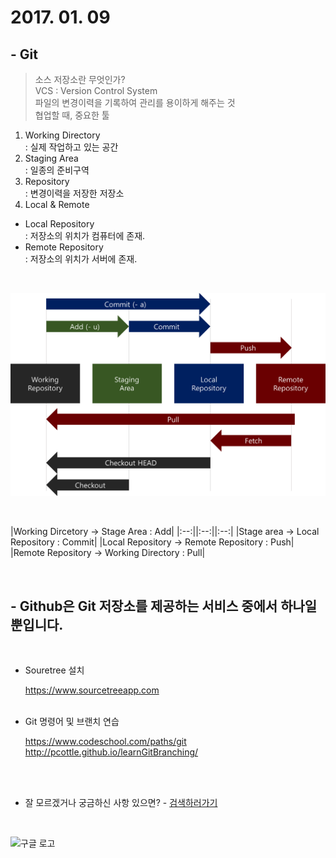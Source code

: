# 2017. 01. 09

## - Git

> 소스 저장소란 무엇인가?<br>
> VCS : Version Control System<br>
> 파일의 변경이력을 기록하여 관리를 용이하게 해주는 것<br>
> 협업할 때, 중요한 툴<br>

1. Working Directory<br>
: 실제 작업하고 있는 공간
2. Staging Area<br>
: 일종의 준비구역
3. Repository<br>
: 변경이력을 저장한 저장소
4. Local & Remote

- Local Repository<br>
: 저장소의 위치가 컴퓨터에 존재.<br>
- Remote Repository<br>
: 저장소의 위치가 서버에 존재.<br>

<br>

![](https://github.com/projectlife724/i.wonsuk.choi/blob/master/Notes/Images/DAY%201/Git%20Structure.png?raw=true)

<br>

|Working Dircetory -> Stage Area : Add|
|:--:||:--:||:--:|
|Stage area -> Local Repository : Commit|
|Local Repository -> Remote Repository : Push|
|Remote Repository -> Working Directory : Pull|

<br>

## - Github은 Git 저장소를 제공하는 서비스 중에서 하나일 뿐입니다.

<br>

* Souretree 설치<br>

	<https://www.sourcetreeapp.com><br><br>
* Git 명령어 및 브랜치 연습

	<https://www.codeschool.com/paths/git>
	<http://pcottle.github.io/learnGitBranching/>
	
<br><br>

* 잘 모르겠거나 궁금하신 사항 있으면? - [검색하러가기](http://google.com)

<br>

![구글 로고](http://www.google.co.kr/images/srpr/logo11w.png)<br>